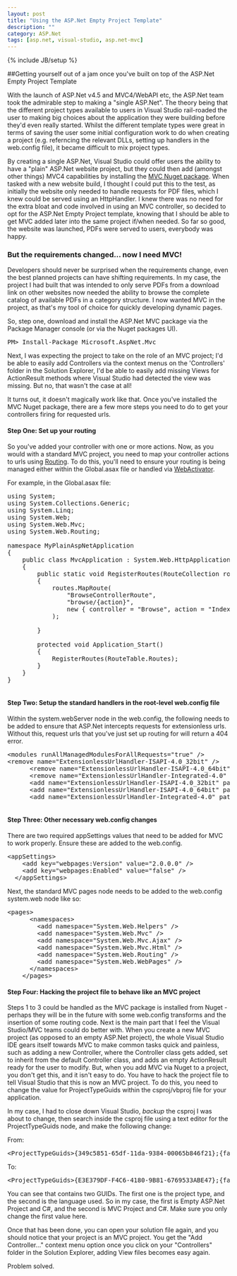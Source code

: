 ```yaml
---
layout: post
title: "Using the ASP.Net Empty Project Template"
description: ""
category: ASP.Net
tags: [asp.net, visual-studio, asp.net-mvc]
---
```

{% include JB/setup %}

##Getting yourself out of a jam once you've built on top of the ASP.Net Empty Project Template

With the launch of ASP.Net v4.5 and MVC4/WebAPI etc, the ASP.Net team took the admirable step to making a "single ASP.Net". The theory being that
the different project types available to users in Visual Studio rail-roaded the user to making big choices about the application they were building
before they'd even really started. Whilst the different template types were great in terms of saving the user some initial configuration work to do
when creating a project (e.g. referncing the relevant DLLs, setting up handlers in the web.config file), it became difficult to mix project types.

By creating a single ASP.Net, Visual Studio could offer users the ability to have a "plain" ASP.Net website project, but they could then add (amongst other things) MVC4 capabilities
by installing the [MVC Nuget package](http://nuget.org/packages/Microsoft.AspNet.Mvc). When tasked with a new website build, I thought I could put this to the test,
as initially the website only needed to handle requests for PDF files, which I knew could be served using an HttpHandler. I knew there was no need for the extra bloat
and code involved in using an MVC controller, so decided to opt for the ASP.Net Empty Project template, knowing that I should be able to get MVC added later into the same 
project if/when needed. So far so good, the website was launched, PDFs were served to users, everybody was happy.

### But the requirements changed... now I need MVC!

Developers should never be surprised when the requirements change, even the best planned projects can have shifting requirements. In my case, the project I had built
that was intended to only serve PDFs from a download link on other websites now needed the ability to browse the complete catalog of available PDFs in a category structure.
I now wanted MVC in the project, as that's my tool of choice for quickly developing dynamic pages.

So, step one, download and install the ASP.Net MVC package via the Package Manager console (or via the Nuget packages UI).

<pre>
PM&gt; Install-Package Microsoft.AspNet.Mvc
</pre>

Next, I was expecting the project to take on the role of an MVC project; I'd be able to easily add Controllers via the context menus on the 'Controllers' folder in the Solution Explorer,
I'd be able to easily add missing Views for ActionResult methods where Visual Studio had detected the view was missing. But no, that wasn't the case at all!

It turns out, it doesn't magically work like that. Once you've installed the MVC Nuget package, there are a few more steps you need to do to get your controllers firing for requested urls.

#### Step One: Set up your routing

So you've added your controller with one or more actions. Now, as you would with a standard MVC project, you need to map your controller actions to urls using [Routing](http://www.asp.net/mvc/tutorials/older-versions/controllers-and-routing/asp-net-mvc-routing-overview-cs).
To do this, you'll need to ensure your routing is being managed either within the Global.asax file or handled via [WebActivator](https://github.com/davidebbo/WebActivator).

For example, in the Global.asax file:

<pre>
using System;
using System.Collections.Generic;
using System.Linq;
using System.Web;
using System.Web.Mvc;
using System.Web.Routing;

namespace MyPlainAspNetApplication
{
    public class MvcApplication : System.Web.HttpApplication
    {
        public static void RegisterRoutes(RouteCollection routes)
        {
            routes.MapRoute(
                "BrowseControllerRoute",                                              // Route name
                "browse/{action}",                           // URL with parameters
                new { controller = "Browse", action = "Index" }  // Parameter defaults
            );

        }

        protected void Application_Start()
        {
            RegisterRoutes(RouteTable.Routes);
        }
    }
}

</pre>

#### Step Two: Setup the standard handlers in the root-level web.config file

Within the system.webServer node in the web.config, the following needs to be added to ensure that ASP.Net intercepts requests for extensionless urls.
Without this, request urls that you've just set up routing for will return a 404 error.

<pre>
&lt;modules runAllManagedModulesForAllRequests="true" /&gt;
&lt;remove name="ExtensionlessUrlHandler-ISAPI-4.0_32bit" /&gt;
      &lt;remove name="ExtensionlessUrlHandler-ISAPI-4.0_64bit" /&gt;
      &lt;remove name="ExtensionlessUrlHandler-Integrated-4.0" /&gt;
      &lt;add name="ExtensionlessUrlHandler-ISAPI-4.0_32bit" path="*." verb="GET,HEAD,POST,DEBUG,PUT,DELETE,PATCH,OPTIONS" modules="IsapiModule" scriptProcessor="%windir%\Microsoft.NET\Framework\v4.0.30319\aspnet_isapi.dll" preCondition="classicMode,runtimeVersionv4.0,bitness32" responseBufferLimit="0" /&gt;
      &lt;add name="ExtensionlessUrlHandler-ISAPI-4.0_64bit" path="*." verb="GET,HEAD,POST,DEBUG,PUT,DELETE,PATCH,OPTIONS" modules="IsapiModule" scriptProcessor="%windir%\Microsoft.NET\Framework64\v4.0.30319\aspnet_isapi.dll" preCondition="classicMode,runtimeVersionv4.0,bitness64" responseBufferLimit="0" /&gt;
      &lt;add name="ExtensionlessUrlHandler-Integrated-4.0" path="*." verb="GET,HEAD,POST,DEBUG,PUT,DELETE,PATCH,OPTIONS" type="System.Web.Handlers.TransferRequestHandler" preCondition="integratedMode,runtimeVersionv4.0" /&gt;

</pre>

#### Step Three: Other necessary web.config changes

There are two required appSettings values that need to be added for MVC to work properly. Ensure these are added to the web.config.

<pre>
&lt;appSettings&gt;
    &lt;add key="webpages:Version" value="2.0.0.0" /&gt;
    &lt;add key="webpages:Enabled" value="false" /&gt;
  &lt;/appSettings&gt;
</pre>

Next, the standard MVC pages node needs to be added to the web.config system.web node like so:

<pre>
&lt;pages&gt;
      &lt;namespaces&gt;
        &lt;add namespace="System.Web.Helpers" /&gt;
        &lt;add namespace="System.Web.Mvc" /&gt;
        &lt;add namespace="System.Web.Mvc.Ajax" /&gt;
        &lt;add namespace="System.Web.Mvc.Html" /&gt;
        &lt;add namespace="System.Web.Routing" /&gt;
        &lt;add namespace="System.Web.WebPages" /&gt;
      &lt;/namespaces&gt;
    &lt;/pages&gt;
</pre>

#### Step Four: Hacking the project file to behave like an MVC project

Steps 1 to 3 could be handled as the MVC package is installed from Nuget - perhaps they will be in the future with some web.config transforms and the insertion of some routing code.
Next is the main part that I feel the Visual Studio/MVC teams could do better with. When you create a new MVC project (as opposed to an empty ASP.Net project), the whole Visual Studio IDE gears itself towards MVC to 
make common tasks quick and painless, such as adding a new Controller, where the Controller class gets added, set to inherit from the default Controller class, and adds an empty ActionResult
ready for the user to modify. But, when you add MVC via Nuget to a project, you don't get this, and it isn't easy to do. You have to hack the project file to tell Visual Studio that this
is now an MVC project. To do this, you need to change the value for ProjectTypeGuids within the csproj/vbproj file for your application.

In my case, I had to close down Visual Studio, *backup* the csproj I was about to change, then search inside the csproj file using a text editor for the ProjectTypeGuids node, and make the following change:

From:
<pre>
&lt;ProjectTypeGuids&gt;{349c5851-65df-11da-9384-00065b846f21};{fae04ec0-301f-11d3-bf4b-00c04f79efbc}&lt;/ProjectTypeGuids&gt;
</pre>

To:
<pre>
&lt;ProjectTypeGuids&gt;{E3E379DF-F4C6-4180-9B81-6769533ABE47};{fae04ec0-301f-11d3-bf4b-00c04f79efbc}&lt;/ProjectTypeGuids&gt;
</pre>

You can see that contains two GUIDs. The first one is the project type, and the second is the language used. So in my case, the first is Empty ASP.Net Project and C#, and the second
is MVC Project and C#. Make sure you only change the first value here.

Once that has been done, you can open your solution file again, and you should notice that your project is an MVC project. You get the "Add Controller..." context menu option once you click on
your "Controllers" folder in the Solution Explorer, adding View files becomes easy again.

Problem solved.